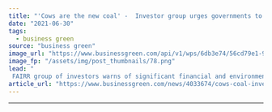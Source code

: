 ```yaml
---
title: "'Cows are the new coal' -  Investor group urges governments to set clear emissions goals for agricultural sector"
date: "2021-06-30"
tags: 
  - business green
source: "business green"
image_url: "https://www.businessgreen.com/api/v1/wps/6db3e74/56cd79e1-917a-48f7-a05d-bd9535961380/4/cattle-market-185x114.png"
image_fp: "/assets/img/post_thumbnails/78.png"
lead: "
 FAIRR group of investors warns of significant financial and environmental risks if 'cow shaped hole' at the heart of global decarbonisation efforts it not addressed ..."
article_url: "https://www.businessgreen.com/news/4033674/cows-coal-investor-group-urges-governments-set-emissions-goals-agricultural-sector"
---
```


---
